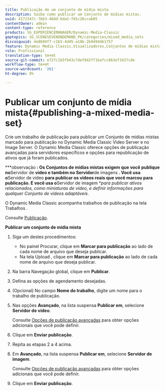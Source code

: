 ```yaml
---
title: Publicação de um conjunto de mídia mista
description: Saiba como publicar um Conjunto de mídias mistas.
uuid: 4172347c-7bb3-468d-bda2-fd1c26ccab85
contentOwner: admin
content-type: reference
products: SG_EXPERIENCEMANAGER/Dynamic-Media-Classic
geptopics: SG_SCENESEVENONDEMAND_PK/categories/mixed_media_sets
discoiquuid: 4e8694f7-c1b5-4d45-a18b-2b9494db1757
feature: Dynamic Media Classic,Visualizadores,Conjuntos de mídias mistas
role: Profissional
translation-type: tm+mt
source-git-commit: e727c1b5fb43c7def842ff1bafcc8b3ef3437cde
workflow-type: tm+mt
source-wordcount: '261'
ht-degree: 0%

---
```



# Publicar um conjunto de mídia mista{#publishing-a-mixed-media-set}

Crie um trabalho de publicação para publicar um Conjunto de mídias mistas marcado para publicação no Dynamic Media Classic Video Server e no Image Server. O Dynamic Media Classic oferece opções de publicação avançadas para servidores específicos e opções para republicação de ativos que já foram publicados.

***observação **: Os Conjuntos de mídias mistas exigem que você publique no**Servidor de **vídeo e também no Servidor**de imagens **. Você usa o**Servidor de vídeo **para publicar os vídeos reais que você marcou para publicação. E você usa o**Servidor de imagem **para publicar ativos relacionados, como miniaturas de vídeo, e definir informações para qualquer Conjunto de vídeos adaptáveis.*

O Dynamic Media Classic acompanha trabalhos de publicação na tela Trabalhos .

Consulte [Publicação](publishing-files.md#publishing_files).

<!-- 

Comment Type: remark
Last Modified By: unknown unknown 
Last Modified Date: 

<p>RB: Updated the following steps as per Cynthia email, 11/9/2012, added 11/12/2012</p>

 -->

**Publicar um conjunto de mídia mista**

1. Siga um destes procedimentos:

   * No painel Procurar, clique em **Marcar para publicação** ao lado de cada nome de arquivo que deseja publicar.
   * Na tela Upload , clique em **Marcar para publicação** ao lado de cada nome de arquivo que deseja publicar.

1. Na barra Navegação global, clique em **Publicar**.
1. Defina as opções de agendamento desejadas.
1. (Opcional) No campo **Nome do trabalho**, digite um nome para o trabalho de publicação.
1. Nas opções **Avançado**, na lista suspensa **Publicar em**, selecione **Servidor de vídeo**.

   Consulte [Opções de publicação avançadas](publishing-files.md#advanced_publish_options) para obter opções adicionais que você pode definir.

1. Clique em **Enviar publicação**.
1. Repita as etapas 2 a 4 acima.
1. Em **Avançado**, na lista suspensa **Publicar em**, selecione **Servidor de imagem**.

   Consulte [Opções de publicação avançadas](publishing-files.md#advanced_publish_options) para obter opções adicionais que você pode definir.

1. Clique em **Enviar publicação**.

